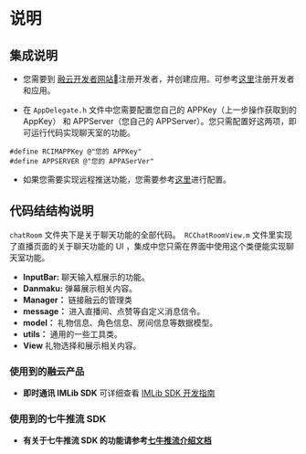 # 说明
## 集成说明
* 您需要到 [融云开发者网站](https://developer.rongcloud.cn/signin?returnUrl=%2F )注册开发者，并创建应用。可参考[这里](https://docs.rongcloud.cn/v3/views/im/ui/guide/quick/premise/ios.html)注册开发者和应用。

* 在 `AppDelegate.h` 文件中您需要配置您自己的 APPKey（上一步操作获取到的 AppKey） 和 APPServer（您自己的 APPServer）。您只需配置好这两项，即可运行代码实现聊天室的功能。

```
#define RCIMAPPKey @"您的 APPKey"
#define APPSERVER @"您的 APPASerVer"
```
* 如果您需要实现远程推送功能，您需要参考[这里](https://docs.rongcloud.cn/v3/views/im/ui/guide/private/notify/push/ios.html)进行配置。


## 代码结结构说明
`chatRoom` 文件夹下是关于聊天功能的全部代码。` RCChatRoomView.m` 文件里实现了直播页面的关于聊天功能的 UI ，集成中您只需在界面中使用这个类便能实现聊天室功能。


* **InputBar:** 聊天输入框展示的功能。
* **Danmaku:** 弹幕展示相关内容。
* **Manager：** 链接融云的管理类
* **message：**  进入直播间、点赞等自定义消息信令。
* **model：**  礼物信息、角色信息、房间信息等数据模型。
* **utils：** 通用的一些工具类。
* **View** 礼物选择和展示相关内容。

### 使用到的融云产品
* **即时通讯 IMLib SDK**  可详细查看 [IMLib SDK 开发指南](https://www.rongcloud.cn/docs/ios.html)

### 使用到的七牛推流 SDK
* **有关于七牛推流 SDK 的功能请参考[七牛推流介绍文档](https://developer.qiniu.com/pili/sdk/3715/PLDroidMediaStreaming-overview)**
